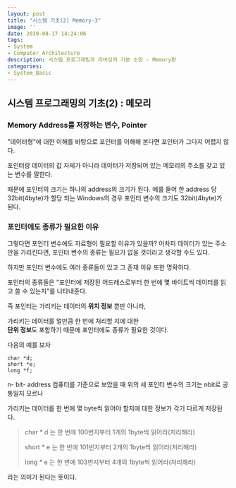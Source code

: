 ```yaml
---
layout: post
title: "시스템 기초(2) Memory-3"
image: ''
date: 2019-08-17 14:24:06
tags: 
- System
- Computer_Architecture
description: 시스템 프로그래밍과 리버싱의 기본 소양 - Memory편
categories:
- System_Basic
---
```


## 시스템 프로그래밍의 기초(2) : 메모리

### Memory Address를 저장하는 변수, Pointer

"데이터형"에 대한 이해를 바탕으로 포인터를 이해해 본다면 
포인터가 그다지 어렵지 않다.

포인터랑 데이터의 값 자체가 아니라
데이터가 저장되어 있는 메모리의 주소를 갖고 있는 변수를 말한다.

때문에 포인터의 크기는 하나의 address의 크기가 된다.
예를 들어 한 address 당 32bit(4byte)가 할당 되는 Windows의 경우
포인터 변수의 크기도 32bit(4byte)가 된다.

### 포인터에도 종류가 필요한 이유

그렇다면 포인터 변수에도 자료형이 필요할 이유가 있을까?
어차피 데이터가 있는 주소만을 가리킨다면,
포인터 변수의 종류는 필요가 없을 것이라고 생각할 수도 있다.

하지만 포인터 변수에도 여러 종류들이 있고
그 존재 이유 또한 명확하다. 

포인터의 종류들은 "포인터에 저장된 어드레스로부터 한 번에 몇 바이트씩 데이터를 읽고 쓸 수 있는지"를 나타내준다.

즉 포인터는 가리키는 데이터의 **위치 정보** 뿐만 아니라,

가리키는 데이터를 얼만큼 한 번에 처리할 지에 대한  
**단위 정보**도 포함하기 때문에 포인터에도 종류가 필요한 것이다.

다음의 예를 보자

    char *d;
    short *e;
    long *f;

n- bit- address 컴퓨터를 기준으로 보았을 때 
위의 세 포인터 변수의 크기는 nbit로 공통일지 모르나

가리키는 데이터를 한 번에 몇 byte씩 읽어야 할지에 대한 정보가 각기 다르게 저장된다.

> char * d 는  한 번에 100번지부터 1개의 1byte씩 읽어라(처리해라)
> 
> short * e 는  한 번에 101번지부터 2개의 1byte씩 읽어라(처리해라)
> 
> long * e 는  한 번에 103번지부터 4개의 1byte씩 읽어라(처리해라)

라는 의미가 된다는 뜻이다.